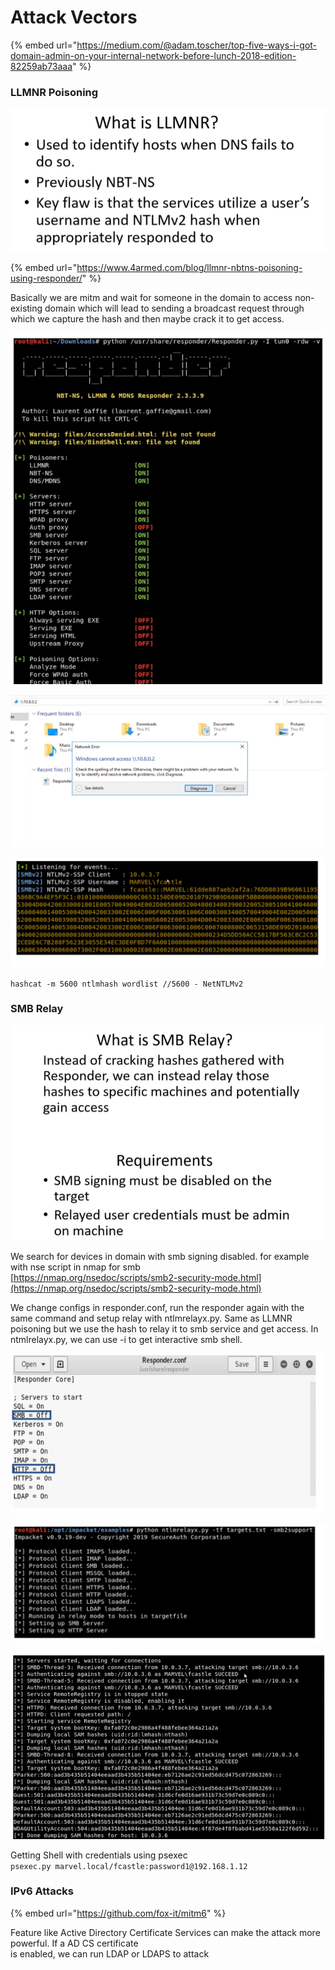 # Attack Vectors

{% embed url="https://medium.com/@adam.toscher/top-five-ways-i-got-domain-admin-on-your-internal-network-before-lunch-2018-edition-82259ab73aaa" %}

### LLMNR Poisoning

![](../.gitbook/assets/image%20%2817%29.png)

{% embed url="https://www.4armed.com/blog/llmnr-nbtns-poisoning-using-responder/" %}

Basically we are mitm and wait for someone in the domain to access non-existing domain which will lead to sending a broadcast request through which we capture the hash and then maybe crack it to get access.

![](../.gitbook/assets/image%20%2819%29.png)

![](../.gitbook/assets/image%20%2821%29.png)

![](../.gitbook/assets/image%20%2822%29.png)

`hashcat -m 5600 ntlmhash wordlist //5600 - NetNTLMv2`

### SMB Relay

![](../.gitbook/assets/image%20%2816%29.png)

We search for devices in domain with smb signing disabled. for example with nse script in nmap for smb  
[https://nmap.org/nsedoc/scripts/smb2-security-mode.html](https://nmap.org/nsedoc/scripts/smb2-security-mode.html)

We change configs in responder.conf, run the responder again with the same command and setup relay with ntlmrelayx.py. Same as LLMNR poisoning but we use the hash to relay it to smb service and get access. In ntmlrelayx.py, we can use -i to get interactive smb shell.

![](../.gitbook/assets/image%20%2815%29.png)

![](../.gitbook/assets/image%20%2818%29.png)

![](../.gitbook/assets/image%20%2820%29.png)

Getting Shell with credentials using psexec  
`psexec.py marvel.local/fcastle:password1@192.168.1.12`

### IPv6 Attacks

{% embed url="https://github.com/fox-it/mitm6" %}

Feature like Active Directory Certificate Services can make the attack more powerful. If a AD CS certificate   
is enabled, we can run LDAP or LDAPS to attack




